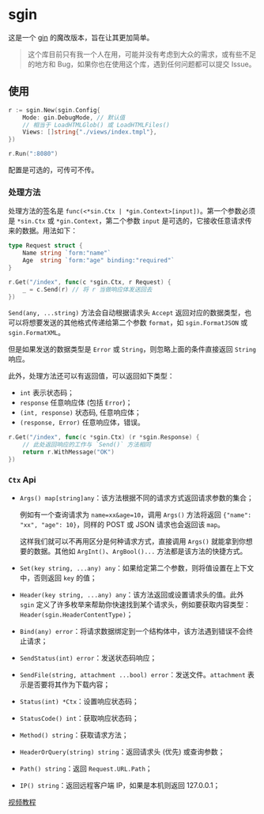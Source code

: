 # sgin

这是一个 [gin](https://github.com/gin-gonic/gin) 的魔改版本，旨在让其更加简单。

> 这个库目前只有我一个人在用，可能并没有考虑到大众的需求，或有些不足的地方和 Bug，如果你也在使用这个库，遇到任何问题都可以提交 Issue。

## 使用

```go
r := sgin.New(sgin.Config{
    Mode: gin.DebugMode, // 默认值
    // 相当于 LoadHTMLGlob() 或 LoadHTMLFiles()
    Views: []string{"./views/index.tmpl"},
})

r.Run(":8080")
```

配置是可选的，可传可不传。

### 处理方法

处理方法的签名是 `func(<*sin.Ctx | *gin.Context>[input])`。第一个参数必须是 `*sin.Ctx` 或 `*gin.Context`，第二个参数 `input` 是可选的，它接收任意请求传来的数据。用法如下：

```go
type Request struct {
    Name string `form:"name"`
    Age  string `form:"age" binding:"required"`
}

r.Get("/index", func(c *sgin.Ctx, r Request) {
    _ = c.Send(r) // 将 r 当做响应体发送回去
})
```

`Send(any, ...string)` 方法会自动根据请求头 `Accept` 返回对应的数据类型，也可以将想要发送的其他格式传递给第二个参数 `format`，如 `sgin.FormatJSON` 或 `sgin.FormatXML`。

但是如果发送的数据类型是 `Error` 或 `String`，则忽略上面的条件直接返回 `String` 响应。

此外，处理方法还可以有返回值，可以返回如下类型：

- `int` 表示状态码；
- `response` 任意响应体 (包括 `Error`)；
- `(int, response)` 状态码, 任意响应体；
- `(response, Error)` 任意响应体，错误。

```go
r.Get("/index", func(c *sgin.Ctx) (r *sgin.Response) {
    // 此处返回响应的工作与 `Send()` 方法相同
    return r.WithMessage("OK")
})
```

### `Ctx` Api

- `Args() map[string]any`：该方法根据不同的请求方式返回请求参数的集合；

    例如有一个查询请求为 `name=xx&age=10`，调用 `Args()` 方法将返回 `{"name": "xx", "age": 10}`，同样的 POST 或 JSON 请求也会返回该 `map`。
    
    这样我们就可以不再用区分是何种请求方式，直接调用 `Args()` 就能拿到你想要的数据。其他如 `ArgInt()`、`ArgBool()...` 方法都是该方法的快捷方式。

- `Set(key string, ...any) any`：如果给定第二个参数，则将值设置在上下文中，否则返回 `key` 的值；
- `Header(key string, ...any) any`：该方法返回或设置请求头的值。此外 `sgin` 定义了许多枚举来帮助你快速找到某个请求头，例如要获取内容类型：`Header(sgin.HeaderContentType)`；
- `Bind(any) error`：将请求数据绑定到一个结构体中，该方法遇到错误不会终止请求；
- `SendStatus(int) error`：发送状态码响应；
- `SendFile(string, attachment ...bool) error`：发送文件。`attachment` 表示是否要将其作为下载内容；
- `Status(int) *Ctx`：设置响应状态码；
- `StatusCode() int`：获取响应状态码；
- `Method() string`：获取请求方法；
- `HeaderOrQuery(string) string`：返回请求头 (优先) 或查询参数；
- `Path() string`：返回 `Request.URL.Path`；
- `IP() string`：返回远程客户端 IP，如果是本机则返回 127.0.0.1；

[视频教程](https://www.bilibili.com/video/BV1Nh4y1e7kk/?vd_source=7ae7a1bdbc2bfacc227a70634fc5d2c2#reply186203730000)
